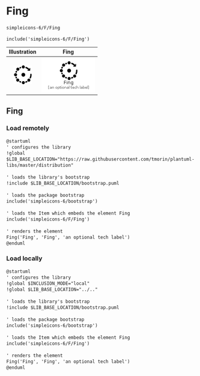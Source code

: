 # Fing


```text
simpleicons-6/F/Fing
```

```text
include('simpleicons-6/F/Fing')
```



| Illustration | Fing |
| :---: | :---: |
| ![illustration for Illustration](../../simpleicons-6/F/Fing.png) | ![illustration for Fing](../../simpleicons-6/F/Fing.Local.png) |




## Fing

### Load remotely
```plantuml
@startuml
' configures the library
!global $LIB_BASE_LOCATION="https://raw.githubusercontent.com/tmorin/plantuml-libs/master/distribution"

' loads the library's bootstrap
!include $LIB_BASE_LOCATION/bootstrap.puml

' loads the package bootstrap
include('simpleicons-6/bootstrap')

' loads the Item which embeds the element Fing
include('simpleicons-6/F/Fing')

' renders the element
Fing('Fing', 'Fing', 'an optional tech label')
@enduml
```

### Load locally
```plantuml
@startuml
' configures the library
!global $INCLUSION_MODE="local"
!global $LIB_BASE_LOCATION="../.."

' loads the library's bootstrap
!include $LIB_BASE_LOCATION/bootstrap.puml

' loads the package bootstrap
include('simpleicons-6/bootstrap')

' loads the Item which embeds the element Fing
include('simpleicons-6/F/Fing')

' renders the element
Fing('Fing', 'Fing', 'an optional tech label')
@enduml
```

